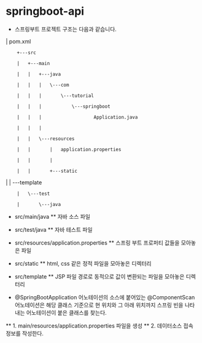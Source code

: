 # springboot-api
* 스프링부트 프로젝트 구조는 다음과 같습니다.

|   pom.xml

        +---src

        |   +---main

        |   |   +---java

        |   |   |   \---com

        |   |   |       \---tutorial

        |   |   |           \---springboot

        |   |   |                   Application.java

        |   |   |

        |   |   \---resources

        |   |       |   application.properties

        |   |       |

        |   |       +---static

|   |       \---template

        |   \---test

        |       \---java

* src/main/java
** 자바 소스 파일
* src/test/java
** 자바 테스트 파일
* src/resources/application.properties
** 스프링 부트 프로퍼티 값들을 모아놓은 파일
* src/static
** html, css 같은 정적 파일을 모아놓은 디렉터리
* src/template
** JSP 파일 경로로 동적으로 값이 변환되는 파일을 모아놓은 디렉터리

* @SpringBootApplication 어노테이션의 소스에 붙어있는 @ComponentScan 어노테이션은 해당 클래스 기준으로
현 위치와 그 아래 위치까지 스프링 빈을 나타내는 어노테이션이 붙은 클래스를 찾는다.

** 1. main/resources/application.properties 파일을 생성
** 2. 데이터소스 접속 정보를 작성한다.
